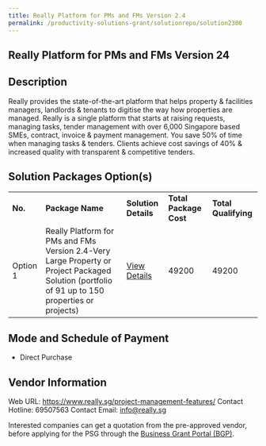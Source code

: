 ```yaml
---
title: Really Platform for PMs and FMs Version 2.4
permalink: /productivity-solutions-grant/solutionrepo/solution2300
---
```


## Really Platform for PMs and FMs Version 24

## Description

Really provides the state-of-the-art platform that helps property & facilities managers, landlords & tenants to digitise the way how properties are managed. Really is a single platform that starts at raising requests, managing tasks, tender management with over 6,000 Singapore based SMEs, contract, invoice & payment management. You save 50% of time when managing tasks & tenders. Clients achieve cost savings of 40% & increased quality with transparent & competitive tenders.

## Solution Packages Option(s)

<table>
<tr>
<td><b>No.</b></td>
<td><b>Package Name</b></td>
<td><b>Solution Details</b></td>
<td><b>Total Package Cost</b></td>
<td><b>Total Qualifying</b></td>
</tr>
<tr>
<td>Option 1</td>
<td>Really Platform for PMs and FMs Version 2.4-Very Large Property or Project Packaged Solution (portfolio of 91 up to 150 properties or projects)</td>
<td><a href='https://www.gobusiness.gov.sg/images/psg/Really_20200287_Desensitised_Annex_3_Part_5.pdf'>View Details</a></td>
<td>49200</td>
<td>49200</td>
</tr>
</table>

## Mode and Schedule of Payment

 - Direct Purchase

## Vendor Information

 Web URL: https://www.really.sg/project-management-features/ 
Contact Hotline: 69507563 
Contact Email: info@really.sg 


Interested companies can get a quotation from the pre-approved vendor, before applying for the PSG through the <a href='https://www.businessgrants.gov.sg/'>Business Grant Portal (BGP)</a>.
<script src="/jquery/resize-tables.js"></script>
